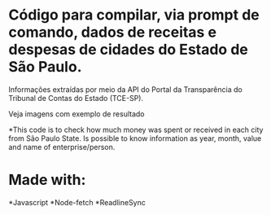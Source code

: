 # Código para compilar, via prompt de comando, dados de receitas e despesas de cidades do Estado de São Paulo.
Informações extraídas por meio da API do Portal da Transparência do Tribunal de Contas do Estado (TCE-SP).

Veja imagens com exemplo de resultado



*This code is to check how much money was spent or received in each city from São Paulo State. Is possible to know information as year, month, value and name of enterprise/person.

# Made with:
*Javascript
*Node-fetch
*ReadlineSync


